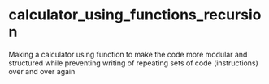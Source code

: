 # calculator_using_functions_recursion
Making a calculator using function to make the code more modular and structured while preventing writing of repeating sets of code (instructions) over and over again
